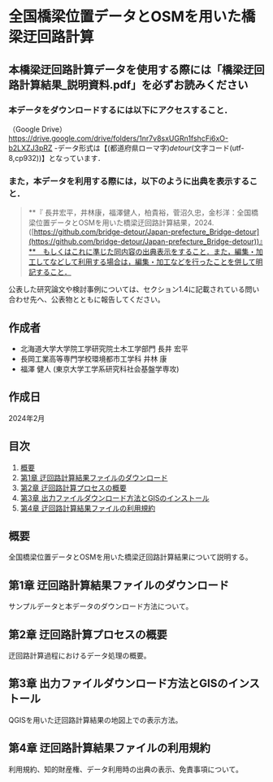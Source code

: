 # 全国橋梁位置データとOSMを用いた橋梁迂回路計算
## 本橋梁迂回路計算データを使用する際には「橋梁迂回路計算結果_説明資料.pdf」を必ずお読みください

### 本データをダウンロードするには以下にアクセスすること．
（Google Drive）https://drive.google.com/drive/folders/1nr7v8sxUGRn1fshcFi6xO-b2LXZJ3pRZ 
-データ形式は【(都道府県ローマ字)_detour_(文字コード(utf-8,cp932))】となっています．

### また，本データを利用する際には，以下のように出典を表示すること．
> **『 長井宏平，井林康，福澤健人，柏貴裕，菅沼久忠，金杉洋：全国橋梁位置データとOSMを用いた橋梁迂回路計算結果，2024.([https://github.com/bridge-detour/Japan-prefecture_Bridge-detour](https://github.com/bridge-detour/Japan-prefecture_Bridge-detour))』**　もしくはこれに準じた同内容の出典表示をすること．また，編集・加工してなどして利用する場合は，編集・加工などを行ったことを併して明記すること．

公表した研究論文や検討事例については、セクション1.4に記載されている問い合わせ先へ、公表物とともに報告してください。


## 作成者
- 北海道大学大学院工学研究院土木工学部門 長井 宏平
- 長岡工業高等専門学校環境都市工学科 井林 康
- 福澤 健人 (東京大学工学系研究科社会基盤学専攻)

## 作成日
2024年2月

## 目次
1. [概要](#概要)
2. [第1章 迂回路計算結果ファイルのダウンロード](#第1章-迂回路計算結果ファイルのダウンロード)
3. [第2章 迂回路計算プロセスの概要](#第2章-迂回路計算プロセスの概要)
4. [第3章 出力ファイルダウンロード方法とGISのインストール](#第3章-出力ファイルダウンロード方法とGISのインストール)
5. [第4章 迂回路計算結果ファイルの利用規約](#第4章-迂回路計算結果ファイルの利用規約)

## 概要
全国橋梁位置データとOSMを用いた橋梁迂回路計算結果について説明する。

## 第1章 迂回路計算結果ファイルのダウンロード
サンプルデータと本データのダウンロード方法について。

## 第2章 迂回路計算プロセスの概要
迂回路計算過程におけるデータ処理の概要。

## 第3章 出力ファイルダウンロード方法とGISのインストール
QGISを用いた迂回路計算結果の地図上での表示方法。

## 第4章 迂回路計算結果ファイルの利用規約
利用規約、知的財産権、データ利用時の出典の表示、免責事項について。
